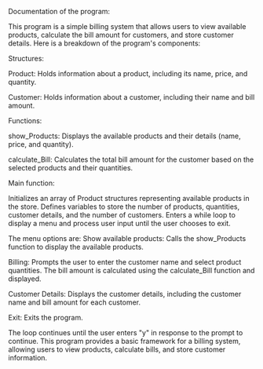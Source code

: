 Documentation of the program:

This program is a simple billing system that allows users to view available products, calculate the bill amount for customers, and store customer details. Here is a breakdown of the program's components:

Structures:

Product: Holds information about a product, including its name, price, and quantity.

Customer: Holds information about a customer, including their name and bill amount.

Functions:

show_Products: Displays the available products and their details (name, price, and quantity).

calculate_Bill: Calculates the total bill amount for the customer based on the selected products and their quantities.

Main function:

Initializes an array of Product structures representing available products in the store. Defines variables to store the number of products, quantities, customer details, and the number of customers. Enters a while loop to display a menu and process user input until the user chooses to exit.

The menu options are: Show available products: Calls the show_Products function to display the available products.

Billing: Prompts the user to enter the customer name and select product quantities. The bill amount is calculated using the calculate_Bill function and displayed.

Customer Details: Displays the customer details, including the customer name and bill amount for each customer.

Exit: Exits the program.

The loop continues until the user enters "y" in response to the prompt to continue. This program provides a basic framework for a billing system, allowing users to view products, calculate bills, and store customer information.
